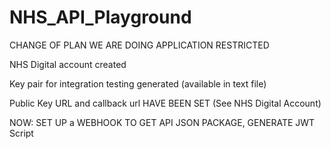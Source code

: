 # NHS_API_Playground

CHANGE OF PLAN WE ARE DOING APPLICATION RESTRICTED 

NHS Digital account created

Key pair for integration testing generated (available in text file)

Public Key URL and callback url HAVE BEEN SET (See NHS Digital Account)

NOW: SET UP a WEBHOOK TO GET API JSON PACKAGE, GENERATE JWT Script


